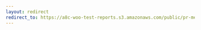 ```yaml
---
layout: redirect
redirect_to: https://a8c-woo-test-reports.s3.amazonaws.com/public/pr-merge/45407/e2e/index.html
---
```

